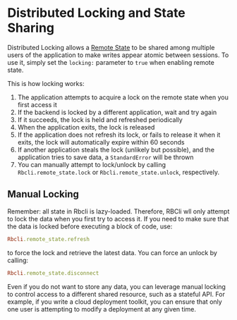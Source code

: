 # Distributed Locking and State Sharing

Distributed Locking allows a [Remote State][state_storage] to be shared among multiple users of the application to make writes appear atomic between sessions. To use it, simply set the  `locking:` parameter to `true` when enabling remote state.

This is how locking works:

1. The application attempts to acquire a lock on the remote state when you first access it
2. If the backend is locked by a different application, wait and try again
3. If it succeeds, the lock is held and refreshed periodically
4. When the application exits, the lock is released
5. If the application does not refresh its lock, or fails to release it when it exits, the lock will automatically expire within 60 seconds
6. If another application steals the lock (unlikely but possible), and the application tries to save data, a `StandardError` will be thrown
7. You can manually attempt to lock/unlock by calling `Rbcli.remote_state.lock` or `Rbcli.remote_state.unlock`, respectively. 


## Manual Locking

Remember: all state in Rbcli is lazy-loaded. Therefore, RBCli wll only attempt to lock the data when you first try to access it. If you need to make sure that the data is locked before executing a block of code, use:

```ruby
Rbcli.remote_state.refresh
```

to force the lock and retrieve the latest data. You can force an unlock by calling:

```ruby
Rbcli.remote_state.disconnect
```

Even if you do not want to store any data, you can leverage manual locking to control access to a different shared resource, such as a stateful API. For example, if you write a cloud deployment toolkit, you can ensure that only one user is attempting to modify a deployment at any given time.


[state_storage]: state_storage.md

